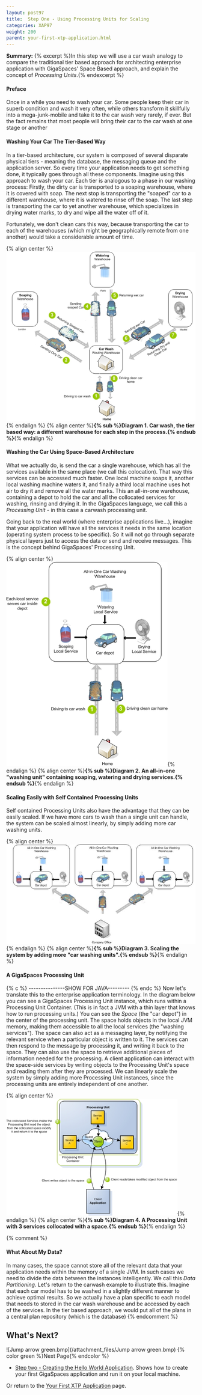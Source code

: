 ```yaml
---
layout: post97
title:  Step One - Using Processing Units for Scaling
categories: XAP97
weight: 200
parent: your-first-xtp-application.html
---
```




**Summary:** {% excerpt %}In this step we will use a car wash analogy to compare the traditional tier based approach for architecting enterprise application with GigaSpaces' Space Based approach, and explain the concept of _Processing Units_.{% endexcerpt %}

#### Preface

Once in a while you need to wash your car. Some people keep their car in superb condition and wash it very often, while others transform it skillfully into a mega-junk-mobile and take it to the car wash very rarely, if ever. But the fact remains that most people will bring their car to the car wash at one stage or another

#### Washing Your Car The Tier-Based Way

In a tier-based architecture, our system is composed of several disparate physical tiers - meaning the database, the messaging queue and the application server. So every time your application needs to get something done, it typically goes through all these components. Imagine using this approach to wash your car. Each tier is analogous to a phase in our washing process: Firstly, the dirty car is transported to a soaping warehouse, where it is covered with soap. The next stop is transporting the "soaped" car to a different warehouse, where it is watered to rinse off the soap. The last step is transporting the car to yet another warehouse, which specializes in drying water marks, to dry and wipe all the water off of it.

Fortunately, we don't clean cars this way, because transporting the car to each of the warehouses (which might be geographically remote from one another) would take a considerable amount of time.

{% align center %}![Tierbased2.jpg](/attachment_files/Tierbased2.jpg){% endalign %}
{% align center %}**{% sub %}Diagram 1. Car wash, the tier based way: a different warehouse for each step in the process.{% endsub %}**{% endalign %}

#### Washing the Car Using Space-Based Architecture

What we actually do, is send the car a single warehouse, which has all the services available in the same place (we call this colocation). That way this services can be accessed much faster. One local machine soaps it, another local washing machine waters it, and finally a third local machine uses hot air to dry it and remove all the water marks. This an all-in-one warehouse, containing a depot to hold the car and all the collocated services for washing, rinsing and drying it. In the GigaSpaces language, we call this a _Processing Unit_ - in this case a carwash processing unit.

Going back to the real world (where enterprise applications live...), imagine that your application will have all the services it needs in the same location (operating system process to be specific). So it will not go through separate physical layers just to access the data or send and receive messages. This is the concept behind GigaSpaces' Processing Unit.

{% align center %}![Spacebased.jpg](/attachment_files/Spacebased.jpg){% endalign %}
{% align center %}**{% sub %}Diagram 2. An all-in-one "washing unit" containing soaping, watering and drying services.{% endsub %}**{% endalign %}

#### Scaling Easily with Self Contained Processing Units

Self contained Processing Units also have the advantage that they can be easily scaled. If we have more cars to wash than a single unit can handle, the system can be scaled almost linearly, by simply adding more car washing units.

{% align center %}![Spacebasedscaled.jpg](/attachment_files/Spacebasedscaled.jpg){% endalign %}
{% align center %}**{% sub %}Diagram 3. Scaling the system by adding more "car washing units".{% endsub %}**{% endalign %}

#### A GigaSpaces Processing Unit

{% c %}
---------------SHOW FOR JAVA---------
{% endc %}
Now let's translate this to the enterprise application terminology. In the diagram below you can see a GigaSpaces Processing Unit instance, which runs within a Processing Unit Container. (This is in fact a JVM with a thin layer that knows how to run processing units.)
You can see the _Space_ (the "car depot") in the center of the processing unit. The space holds objects in the local JVM memory, making them accessible to all the local services (the "washing services"). The space can also act as a messaging layer, by notifying the relevant service when a particular object is written to it. The services can then respond to the message by processing it, and writing it back to the space. They can also use the space to retrieve additional pieces of information needed for the processing. A client application can interact with the space-side services by writing objects to the Processing Unit's space and reading them after they are processed. We can linearly scale the system by simply adding more Processing Unit instances, since the processing units are entirely independent of one another.

{% align center %}![Spacebasedreal.jpg](/attachment_files/Spacebasedreal.jpg){% endalign %}
{% align center %}**{% sub %}Diagram 4. A Processing Unit with 3 services collocated with a space.{% endsub %}**{% endalign %}

{% comment %}
#### What About My Data?

In many cases, the space cannot store all of the relevant data that your application needs within the memory of a single JVM. In such cases we need to divide the data between the instances intelligently. We call this _Data Partitioning_. Let's return to the carwash example to illustrate this.
Imagine that each car model has to be washed in a slightly different manner to achieve optimal results. So we actually have a plan specific to each model that needs to stored in the car wash warehouse and be accessed by each of the services. In the tier based approach, we would put all of the plans in a central plan repository (which is the database)
{% endcomment %}

## What's Next?

![Jump arrow green.bmp](/attachment_files/Jump arrow green.bmp)
{% color green %}Next Page{% endcolor %}
 - [Step two - Creating the Hello World Application](./step-two---creating-the-hello-world-application.html). Shows how to create your first GigaSpaces application and run it on your local machine.

Or return to the [Your First XTP Application](./your-first-xtp-application.html) page.
